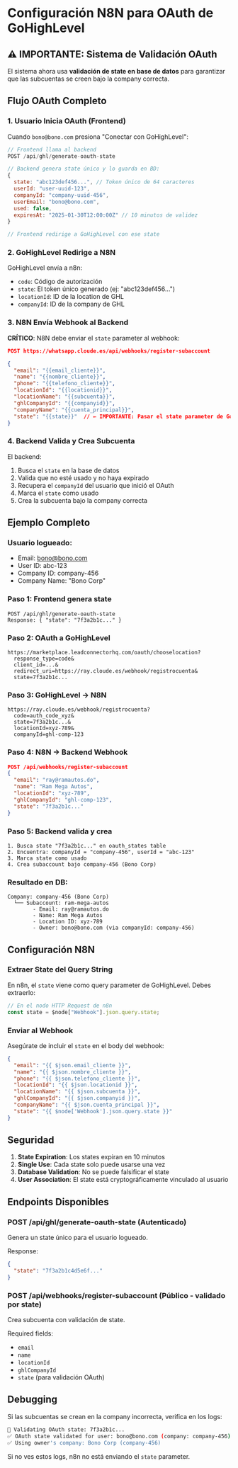 # Configuración N8N para OAuth de GoHighLevel

## ⚠️ IMPORTANTE: Sistema de Validación OAuth

El sistema ahora usa **validación de state en base de datos** para garantizar que las subcuentas se creen bajo la company correcta.

## Flujo OAuth Completo

### 1. Usuario Inicia OAuth (Frontend)
Cuando `bono@bono.com` presiona "Conectar con GoHighLevel":

```javascript
// Frontend llama al backend
POST /api/ghl/generate-oauth-state

// Backend genera state único y lo guarda en BD:
{
  state: "abc123def456...", // Token único de 64 caracteres
  userId: "user-uuid-123",
  companyId: "company-uuid-456",
  userEmail: "bono@bono.com",
  used: false,
  expiresAt: "2025-01-30T12:00:00Z" // 10 minutos de validez
}

// Frontend redirige a GoHighLevel con ese state
```

### 2. GoHighLevel Redirige a N8N
GoHighLevel envía a n8n:
- `code`: Código de autorización
- `state`: El token único generado (ej: "abc123def456...")
- `locationId`: ID de la location de GHL
- `companyId`: ID de la company de GHL

### 3. N8N Envía Webhook al Backend
**CRÍTICO**: N8N debe enviar el `state` parameter al webhook:

```json
POST https://whatsapp.cloude.es/api/webhooks/register-subaccount

{
  "email": "{{email_cliente}}",
  "name": "{{nombre_cliente}}",
  "phone": "{{telefono_cliente}}",
  "locationId": "{{locationid}}",
  "locationName": "{{subcuenta}}",
  "ghlCompanyId": "{{companyid}}",
  "companyName": "{{cuenta_principal}}",
  "state": "{{state}}"  // ← IMPORTANTE: Pasar el state parameter de GoHighLevel
}
```

### 4. Backend Valida y Crea Subcuenta
El backend:
1. Busca el `state` en la base de datos
2. Valida que no esté usado y no haya expirado
3. Recupera el `companyId` del usuario que inició el OAuth
4. Marca el `state` como usado
5. Crea la subcuenta bajo la company correcta

## Ejemplo Completo

### Usuario logueado:
- Email: bono@bono.com
- User ID: abc-123
- Company ID: company-456
- Company Name: "Bono Corp"

### Paso 1: Frontend genera state
```
POST /api/ghl/generate-oauth-state
Response: { "state": "7f3a2b1c..." }
```

### Paso 2: OAuth a GoHighLevel
```
https://marketplace.leadconnectorhq.com/oauth/chooselocation?
  response_type=code&
  client_id=...&
  redirect_uri=https://ray.cloude.es/webhook/registrocuenta&
  state=7f3a2b1c...
```

### Paso 3: GoHighLevel → N8N
```
https://ray.cloude.es/webhook/registrocuenta?
  code=auth_code_xyz&
  state=7f3a2b1c...&
  locationId=xyz-789&
  companyId=ghl-comp-123
```

### Paso 4: N8N → Backend Webhook
```json
POST /api/webhooks/register-subaccount
{
  "email": "ray@ramautos.do",
  "name": "Ram Mega Autos",
  "locationId": "xyz-789",
  "ghlCompanyId": "ghl-comp-123",
  "state": "7f3a2b1c..."
}
```

### Paso 5: Backend valida y crea
```
1. Busca state "7f3a2b1c..." en oauth_states table
2. Encuentra: companyId = "company-456", userId = "abc-123"
3. Marca state como usado
4. Crea subaccount bajo company-456 (Bono Corp)
```

### Resultado en DB:
```
Company: company-456 (Bono Corp)
  └── Subaccount: ram-mega-autos
        - Email: ray@ramautos.do
        - Name: Ram Mega Autos  
        - Location ID: xyz-789
        - Owner: bono@bono.com (via companyId: company-456)
```

## Configuración N8N

### Extraer State del Query String
En n8n, el `state` viene como query parameter de GoHighLevel. Debes extraerlo:

```javascript
// En el nodo HTTP Request de n8n
const state = $node["Webhook"].json.query.state;
```

### Enviar al Webhook
Asegúrate de incluir el `state` en el body del webhook:

```json
{
  "email": "{{ $json.email_cliente }}",
  "name": "{{ $json.nombre_cliente }}",
  "phone": "{{ $json.telefono_cliente }}",
  "locationId": "{{ $json.locationid }}",
  "locationName": "{{ $json.subcuenta }}",
  "ghlCompanyId": "{{ $json.companyid }}",
  "companyName": "{{ $json.cuenta_principal }}",
  "state": "{{ $node['Webhook'].json.query.state }}"
}
```

## Seguridad

1. **State Expiration**: Los states expiran en 10 minutos
2. **Single Use**: Cada state solo puede usarse una vez
3. **Database Validation**: No se puede falsificar el state
4. **User Association**: El state está cryptográficamente vinculado al usuario

## Endpoints Disponibles

### POST /api/ghl/generate-oauth-state (Autenticado)
Genera un state único para el usuario logueado.

Response:
```json
{
  "state": "7f3a2b1c4d5e6f..."
}
```

### POST /api/webhooks/register-subaccount (Público - validado por state)
Crea subcuenta con validación de state.

Required fields:
- `email`
- `name`
- `locationId`
- `ghlCompanyId`
- `state` (para validación OAuth)

## Debugging

Si las subcuentas se crean en la company incorrecta, verifica en los logs:

```bash
🔐 Validating OAuth state: 7f3a2b1c...
✅ OAuth state validated for user: bono@bono.com (company: company-456)
✅ Using owner's company: Bono Corp (company-456)
```

Si no ves estos logs, n8n no está enviando el `state` parameter.

